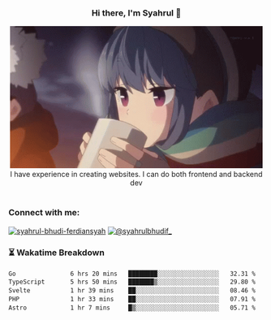 ### <div align="center">Hi there, I'm Syahrul 🚀</div>

<div align="center">
  <img src="./img/rin.gif" alt="Rin GIF">
</div>



<div align="center">I have experience in creating websites. I can do both frontend and backend dev</div>


<br/>


<h3 align="left">Connect with me:</h3>
<p align="left">
<a href="https://www.linkedin.com/in/syahrul-bhudi-ferdiansyah-792024251/" target="blank"><img align="center" src="https://raw.githubusercontent.com/rahuldkjain/github-profile-readme-generator/master/src/images/icons/Social/linked-in-alt.svg" alt="syahrul-bhudi-ferdiansyah" height="30" width="40" /></a>
<a href="https://www.instagram.com/syahrulbhudif_/" target="blank"><img align="center" src="https://raw.githubusercontent.com/rahuldkjain/github-profile-readme-generator/master/src/images/icons/Social/instagram.svg" alt="@syahrulbhudif_" height="30" width="40" /></a>
</p>


### ⏳ Wakatime Breakdown

<!--START_SECTION:waka-->

```txt
Go               6 hrs 20 mins   ████████░░░░░░░░░░░░░░░░░   32.31 %
TypeScript       5 hrs 50 mins   ███████▒░░░░░░░░░░░░░░░░░   29.80 %
Svelte           1 hr 39 mins    ██░░░░░░░░░░░░░░░░░░░░░░░   08.46 %
PHP              1 hr 33 mins    ██░░░░░░░░░░░░░░░░░░░░░░░   07.91 %
Astro            1 hr 7 mins     █▒░░░░░░░░░░░░░░░░░░░░░░░   05.71 %
```

<!--END_SECTION:waka-->
